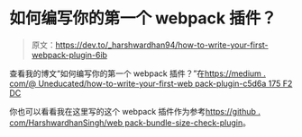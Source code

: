# 如何编写你的第一个 webpack 插件？

> 原文：<https://dev.to/_harshwardhan94/how-to-write-your-first-webpack-plugin-6ib>

查看我的博文“如何编写你的第一个 webpack 插件？”在[https://medium . com/@ Uneducated/how-to-write-your-first-web pack-plugin-c5d6a 175 F2 DC](https://medium.com/@Uneducated/how-to-write-your-first-webpack-plugin-c5d6a175f2dc)

你也可以看看我在这里写的这个 webpack 插件作为参考[https://github . com/HarshwardhanSingh/web pack-bundle-size-check-plugin](https://github.com/HarshwardhanSingh/webpack-bundle-size-check-plugin)。